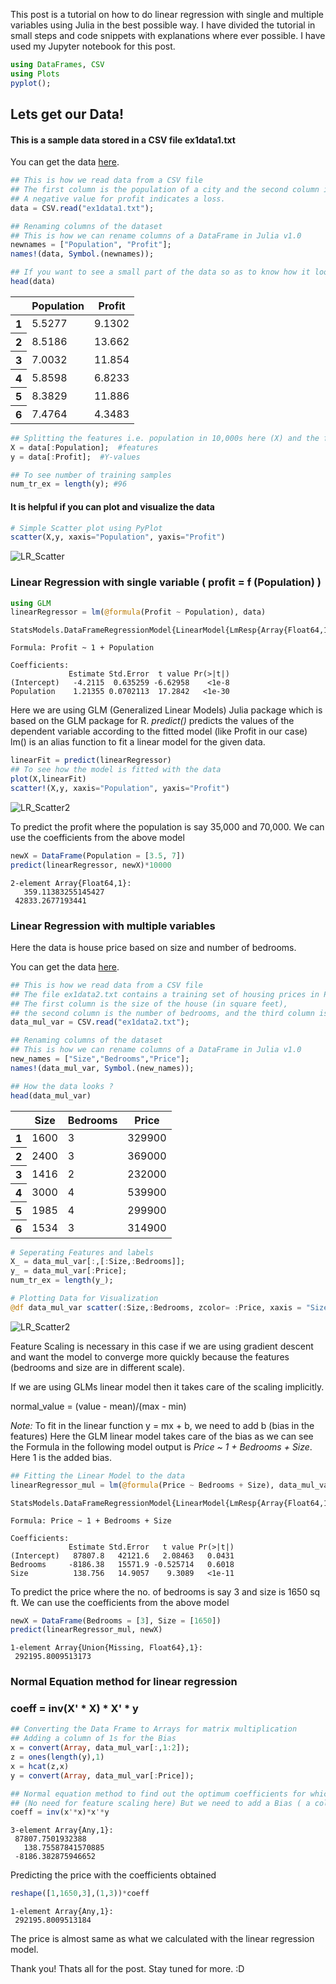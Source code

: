 

This post is a tutorial on how to do linear regression with single and multiple variables using Julia in the best possible way. I have divided the tutorial in small steps and code snippets with explanations where ever possible. I have used my Jupyter notebook for this post. 

```julia
using DataFrames, CSV
using Plots
pyplot();
```

## Lets get our Data!

#### This is a sample data stored in a CSV file ex1data1.txt

You can get the data [here](https://github.com/akaysh/MLWithJulia/blob/master/Example_one/ex1data1.txt).


```julia
## This is how we read data from a CSV file
## The first column is the population of a city and the second column is the profit of a food truck in that city.
## A negative value for profit indicates a loss.
data = CSV.read("ex1data1.txt");

## Renaming columns of the dataset
## This is how we can rename columns of a DataFrame in Julia v1.0
newnames = ["Population", "Profit"];
names!(data, Symbol.(newnames));
```


```julia
## If you want to see a small part of the data so as to know how it looks like
head(data)
```




<table class="data-frame"><thead><tr><th></th><th>Population</th><th>Profit</th></tr></thead><tbody><tr><th>1</th><td>5.5277</td><td>9.1302</td></tr><tr><th>2</th><td>8.5186</td><td>13.662</td></tr><tr><th>3</th><td>7.0032</td><td>11.854</td></tr><tr><th>4</th><td>5.8598</td><td>6.8233</td></tr><tr><th>5</th><td>8.3829</td><td>11.886</td></tr><tr><th>6</th><td>7.4764</td><td>4.3483</td></tr></tbody></table>




```julia
## Splitting the features i.e. population in 10,000s here (X) and the function values i.e. profit in $10,000s here (Y)
X = data[:Population];  #features
y = data[:Profit];  #Y-values

## To see number of training samples
num_tr_ex = length(y); #96
```

#### It is helpful if you can plot and visualize the data


```julia
# Simple Scatter plot using PyPlot
scatter(X,y, xaxis="Population", yaxis="Profit")
```




![LR_Scatter](/assets/images/Linear%20Regression%20with%20Julia_7_0.png "Profit vs Population")




### Linear Regression with single variable ( profit = f (Population) )


```julia
using GLM
linearRegressor = lm(@formula(Profit ~ Population), data)
```




    StatsModels.DataFrameRegressionModel{LinearModel{LmResp{Array{Float64,1}},DensePredChol{Float64,LinearAlgebra.Cholesky{Float64,Array{Float64,2}}}},Array{Float64,2}}

    Formula: Profit ~ 1 + Population

    Coefficients:
                 Estimate Std.Error  t value Pr(>|t|)
    (Intercept)   -4.2115  0.635259 -6.62958    <1e-8
    Population    1.21355 0.0702113  17.2842   <1e-30




Here we are using GLM (Generalized Linear Models) Julia package which is based on the GLM package for R.
*predict()* predicts the values of the dependent variable according to the fitted model (like Profit in our case)
lm() is an alias function to fit a linear model for the given data.


```julia
linearFit = predict(linearRegressor)
## To see how the model is fitted with the data
plot(X,linearFit)
scatter!(X,y, xaxis="Population", yaxis="Profit")
```




![LR_Scatter2](/assets/images/Linear%20Regression%20with%20Julia_11_0.png "Profit Prediction")




To predict the profit where the population is say 35,000 and 70,000. We can use the coefficients from the above model


```julia
newX = DataFrame(Population = [3.5, 7])
predict(linearRegressor, newX)*10000
```




    2-element Array{Float64,1}:
       359.11383255145427
     42833.2677193441    



### Linear Regression with multiple variables

Here the data is house price based on size and number of bedrooms.

You can get the data [here](https://github.com/akaysh/MLWithJulia/blob/master/Example_one/ex1data2.txt).


```julia
## This is how we read data from a CSV file
## The file ex1data2.txt contains a training set of housing prices in Port- land, Oregon.
## The first column is the size of the house (in square feet),
## the second column is the number of bedrooms, and the third column is the price of the house.
data_mul_var = CSV.read("ex1data2.txt");

## Renaming columns of the dataset
## This is how we can rename columns of a DataFrame in Julia v1.0
new_names = ["Size","Bedrooms","Price"];
names!(data_mul_var, Symbol.(new_names));
```


```julia
## How the data looks ?
head(data_mul_var)
```




<table class="data-frame"><thead><tr><th></th><th>Size</th><th>Bedrooms</th><th>Price</th></tr></thead><tbody><tr><th>1</th><td>1600</td><td>3</td><td>329900</td></tr><tr><th>2</th><td>2400</td><td>3</td><td>369000</td></tr><tr><th>3</th><td>1416</td><td>2</td><td>232000</td></tr><tr><th>4</th><td>3000</td><td>4</td><td>539900</td></tr><tr><th>5</th><td>1985</td><td>4</td><td>299900</td></tr><tr><th>6</th><td>1534</td><td>3</td><td>314900</td></tr></tbody></table>




```julia
# Seperating Features and labels
X_ = data_mul_var[:,[:Size,:Bedrooms]];
y_ = data_mul_var[:Price];
num_tr_ex = length(y_);
```


```julia
# Plotting Data for Visualization
@df data_mul_var scatter(:Size,:Bedrooms, zcolor= :Price, xaxis = "Size in sq ft.", yaxis="Bedrooms", lab="Price")
```




![LR_Scatter2](/assets/images/Linear%20Regression%20with%20Julia_19_0.png "Housing Prices")



Feature Scaling is necessary in this case if we are using gradient descent and want the model to converge more quickly because the features (bedrooms and size are in different scale).

If we are using GLMs linear model then it takes care of the scaling implicitly.

normal_value = (value - mean)/(max - min)

*Note:* To fit in the linear function y = mx + b, we need to add b (bias in the features) Here the GLM linear model takes care of the bias as we can see the Formula in the following model output is *Price ~ 1 + Bedrooms + Size*. Here 1 is the added bias.


```julia
## Fitting the Linear Model to the data
linearRegressor_mul = lm(@formula(Price ~ Bedrooms + Size), data_mul_var)
```




    StatsModels.DataFrameRegressionModel{LinearModel{LmResp{Array{Float64,1}},DensePredChol{Float64,LinearAlgebra.Cholesky{Float64,Array{Float64,2}}}},Array{Float64,2}}

    Formula: Price ~ 1 + Bedrooms + Size

    Coefficients:
                 Estimate Std.Error   t value Pr(>|t|)
    (Intercept)   87807.8   42121.6   2.08463   0.0431
    Bedrooms     -8186.38   15571.9 -0.525714   0.6018
    Size          138.756   14.9057    9.3089   <1e-11




To predict the price where the no. of bedrooms is say 3 and size is 1650 sq ft. We can use the coefficients from the above model


```julia
newX = DataFrame(Bedrooms = [3], Size = [1650])
predict(linearRegressor_mul, newX)
```




    1-element Array{Union{Missing, Float64},1}:
     292195.8009513173



### Normal Equation method for linear regression

### coeff = inv(X' * X) * X' * y


```julia
## Converting the Data Frame to Arrays for matrix multiplication
## Adding a column of 1s for the Bias
x = convert(Array, data_mul_var[:,1:2]);
z = ones(length(y),1)
x = hcat(z,x)
y = convert(Array, data_mul_var[:Price]);
```


```julia
## Normal equation method to find out the optimum coefficients for which the cost is zero
## (No need for feature scaling here) But we need to add a Bias ( a column of 1s)
coeff = inv(x'*x)*x'*y
```




    3-element Array{Any,1}:
     87807.7501932388    
       138.75587841570885
     -8186.382875946652  



Predicting the price with the coefficients obtained


```julia
reshape([1,1650,3],(1,3))*coeff
```




    1-element Array{Any,1}:
     292195.8009513184



The price is almost same as what we calculated with the linear regression model.

Thank you! Thats all for the post. Stay tuned for more. :D
